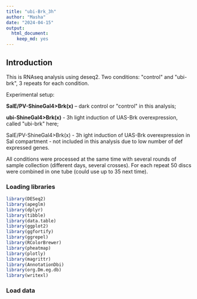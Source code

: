 ```yaml
---
title: "ubi-Brk_3h"
author: "Masha"
date: "2024-04-15"
output: 
  html_document: 
    keep_md: yes
---
```




## Introduction

This is RNAseq analysis using deseq2. Two conditions: "control" and "ubi-brk", 3 repeats for each condition.

Experimental setup:

**SalE/PV-ShineGal4\>Brk(x)** – dark control or "control" in this analysis;

**ubi-ShineGal4\>Brk(x)** - 3h light induction of UAS-Brk overexpression, called "ubi-brk" here;

SalE/PV-ShineGal4\>Brk(x) - 3h ight induction of UAS-Brk overexpression in Sal compartment - not included in this analysis due to low number of def expressed genes.

All conditions were processed at the same time with several rounds of sample collection (different days, several crosses). For each repeat 50 discs were combined in one tube (could use up to 35 next time).

### Loading libraries


```r
library(DESeq2)
library(apeglm)
library(dplyr)
library(tibble)
library(data.table)
library(ggplot2)
library(ggfortify)
library(ggrepel)
library(RColorBrewer)
library(pheatmap)
library(plotly)
library(magrittr)
library(AnnotationDbi)
library(org.Dm.eg.db)
library(writexl)
```

### Load data

